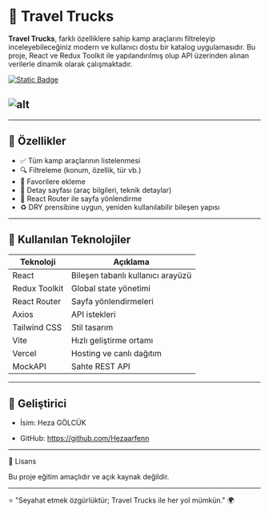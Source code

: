 # 🚐 Travel Trucks

**Travel Trucks**, farklı özelliklere sahip kamp araçlarını filtreleyip inceleyebileceğiniz modern ve kullanıcı dostu bir katalog uygulamasıdır. Bu proje, React ve Redux Toolkit ile yapılandırılmış olup API üzerinden alınan verilerle dinamik olarak çalışmaktadır.

[![Static Badge](https://img.shields.io/badge/visit-Money%20Guard-%23E44848?style=for-the-badge)](https://travel-trucks-sigma-umber.vercel.app/)
## ![alt](./img/TravelTruck.png "dashboard-page-screen")
---

## 📌 Özellikler

- ✅ Tüm kamp araçlarının listelenmesi
- 🔍 Filtreleme (konum, özellik, tür vb.)
- 🧡 Favorilere ekleme
- 📄 Detay sayfası (araç bilgileri, teknik detaylar)
- 🧭 React Router ile sayfa yönlendirme
- ♻️ DRY prensibine uygun, yeniden kullanılabilir bileşen yapısı

---

## 🧩 Kullanılan Teknolojiler

| Teknoloji | Açıklama |
|----------|----------|
| React | Bileşen tabanlı kullanıcı arayüzü |
| Redux Toolkit | Global state yönetimi |
| React Router | Sayfa yönlendirmeleri |
| Axios | API istekleri |
| Tailwind CSS | Stil tasarım |
| Vite | Hızlı geliştirme ortamı |
| Vercel | Hosting ve canlı dağıtım |
| MockAPI | Sahte REST API |

---

## 👤 Geliştirici

- İsim: Heza GÖLCÜK

- GitHub: https://github.com/Hezaarfenn

---

📝 Lisans

Bu proje eğitim amaçlıdır ve açık kaynak değildir.

---

⭐️ "Seyahat etmek özgürlüktür; Travel Trucks ile her yol mümkün." 🌍
